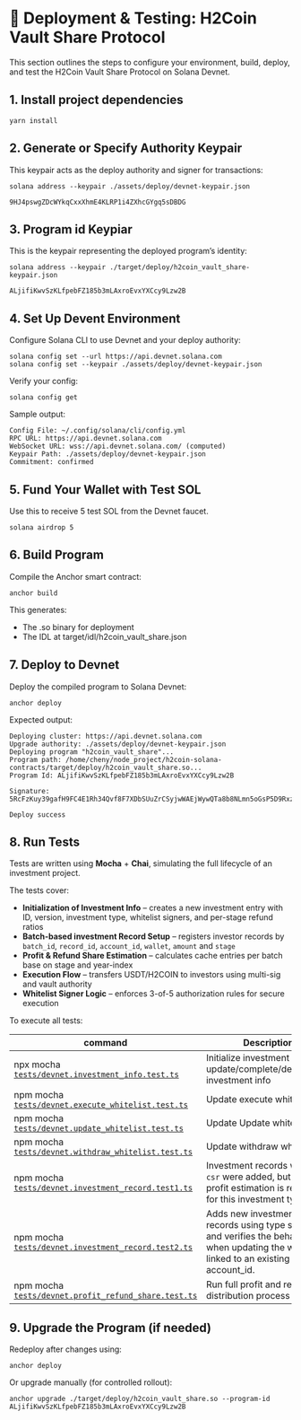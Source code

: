 # 🚀 Deployment & Testing: H2Coin Vault Share Protocol

This section outlines the steps to configure your environment, build, deploy, and test the H2Coin Vault Share Protocol on Solana Devnet.

## 1\. **Install project dependencies**

```
yarn install
```

## 2\. **Generate or Specify Authority Keypair**

This keypair acts as the deploy authority and signer for transactions:

```
solana address --keypair ./assets/deploy/devnet-keypair.json 

9HJ4pswgZDcWYkqCxxXhmE4KLRP1i4ZXhcGYgq5sDBDG
```

## 3\. **Program id Keypiar**

This is the keypair representing the deployed program’s identity:

```
solana address --keypair ./target/deploy/h2coin_vault_share-keypair.json 

ALjifiKwvSzKLfpebFZ185b3mLAxroEvxYXCcy9Lzw2B
```

## 4\. **Set Up Devent Environment**

Configure Solana CLI to use Devnet and your deploy authority:

```
solana config set --url https://api.devnet.solana.com
solana config set --keypair ./assets/deploy/devnet-keypair.json
```

Verify your config:

```
solana config get
```

Sample output:

```
Config File: ~/.config/solana/cli/config.yml
RPC URL: https://api.devnet.solana.com 
WebSocket URL: wss://api.devnet.solana.com/ (computed)
Keypair Path: ./assets/deploy/devnet-keypair.json 
Commitment: confirmed 
```

## 5\. **Fund Your Wallet with Test SOL**

Use this to receive 5 test SOL from the Devnet faucet.

```
solana airdrop 5
```

## 6\. **Build Program**

Compile the Anchor smart contract:

```
anchor build
```

This generates:

*   The .so binary for deployment
*   The IDL at target/idl/h2coin\_vault\_share.json

## 7\. Deploy to Devnet

Deploy the compiled program to Solana Devnet:

```
anchor deploy
```

Expected output:

```
Deploying cluster: https://api.devnet.solana.com
Upgrade authority: ./assets/deploy/devnet-keypair.json
Deploying program "h2coin_vault_share"...
Program path: /home/cheny/node_project/h2coin-solana-contracts/target/deploy/h2coin_vault_share.so...
Program Id: ALjifiKwvSzKLfpebFZ185b3mLAxroEvxYXCcy9Lzw2B

Signature: 5RcFzKuy39gafH9FC4E1Rh34Qvf8F7XDbSUuZrCSyjwWAEjWywQTa8b8NLmn5oGsP5D9Rxz39N1hiZm2Fd8wusvc

Deploy success
```

## 8\. **Run Tests**

Tests are written using **Mocha** + **Chai**, simulating the full lifecycle of an investment project.

The tests cover:

*   **Initialization of Investment Info** – creates a new investment entry with ID, version, investment type, whitelist signers, and per-stage refund ratios
*   **Batch-based investment Record Setup** – registers investor records by `batch_id`, `record_id`, `account_id`, `wallet`, `amount` and `stage`
*   **Profit & Refund Share Estimation** – calculates cache entries per batch base on stage and year-index
*   **Execution Flow** – transfers USDT/H2COIN to investors using multi-sig and vault authority
*   **Whitelist Signer Logic** – enforces 3-of-5 authorization rules for secure execution

To execute all tests:

| command | Description |
| --- | --- |
| npx mocha [`tests/devnet.investment_info.test.ts`](../tests/devnet.investment_info.test.ts) | Initialize investment info and update/complete/deactivated investment info |
| npm mocha [`tests/devnet.execute_whitelist.test.ts`](../tests/devnet.execute_whitelist.test.ts) | Update execute whitelist |
| npm mocha [`tests/devnet.update_whitelist.test.ts`](../tests/devnet.update_whitelist.test.ts) | Update Update whitelist |
| npm mocha [`tests/devnet.withdraw_whitelist.test.ts`](../tests/devnet.withdraw_whitelist.test.ts) | Update withdraw whitelist |
| npm mocha [`tests/devnet.investment_record.test1.ts`](../tests/devnet.investment_record.test1.ts) | Investment records with type `csr` were added, but share profit estimation is restricted for this investment type. |
| npm mocha [`tests/devnet.investment_record.test2.ts`](../tests/devnet.investment_record.test2.ts) | Adds new investment records using type standard, and verifies the behavior when updating the wallet linked to an existing account_id.|
| npm mocha [`tests/devnet.profit_refund_share.test.ts`](../tests/devnet.profit_refund_share.test.ts) | Run full profit and refund distribution process |

## 9\. **Upgrade the Program (if needed)**

Redeploy after changes using:

```
anchor deploy
```

Or upgrade manually (for controlled rollout):

```
anchor upgrade ./target/deploy/h2coin_vault_share.so --program-id ALjifiKwvSzKLfpebFZ185b3mLAxroEvxYXCcy9Lzw2B
```